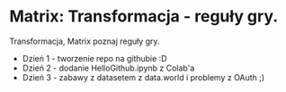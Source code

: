 # Matrix: Transformacja - reguły gry.

Transformacja, Matrix poznaj reguły gry.

* Dzień 1 - tworzenie repo na githubie :D
* Dzień 2 - dodanie HelloGithub.ipynb z Colab'a
* Dzień 3 - zabawy z datasetem z data.world i problemy z OAuth ;)
